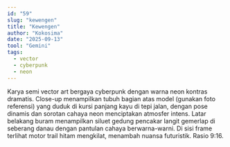 ```yaml
---
id: "59"
slug: "kewengen"
title: "Kewengen"
author: "Kokosima"
date: "2025-09-13"
tool: "Gemini"
tags:
  - vector
  - cyberpunk
  - neon
---
```

Karya semi vector art bergaya cyberpunk dengan warna neon kontras dramatis. Close-up menampilkan tubuh bagian atas model (gunakan foto referensi) yang duduk di kursi panjang kayu di tepi jalan, dengan pose dinamis dan sorotan cahaya neon menciptakan atmosfer intens. Latar belakang buram menampilkan siluet gedung pencakar langit gemerlap di seberang danau dengan pantulan cahaya berwarna-warni. Di sisi frame terlihat motor trail hitam mengkilat, menambah nuansa futuristik. Rasio 9:16.
